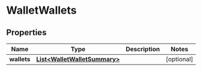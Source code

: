 # WalletWallets

## Properties
Name | Type | Description | Notes
------------ | ------------- | ------------- | -------------
**wallets** | [**List&lt;WalletWalletSummary&gt;**](WalletWalletSummary.md) |  |  [optional]
